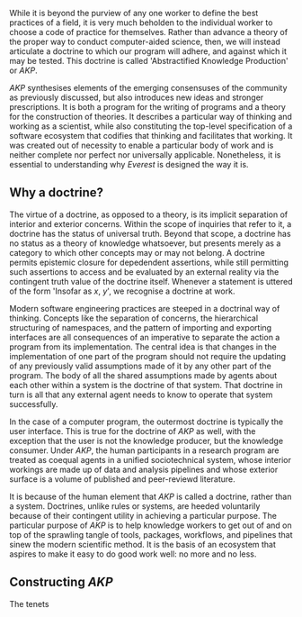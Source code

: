While it is beyond the purview of any one worker to define the best practices of a field, it is very much beholden to the individual worker to choose a code of practice for themselves. Rather than advance a theory of the proper way to conduct computer-aided science, then, we will instead articulate a doctrine to which our program will adhere, and against which it may be tested. This doctrine is called 'Abstractified Knowledge Production' or *AKP*.

*AKP* synthesises elements of the emerging consensuses of the community as previously discussed, but also introduces new ideas and stronger prescriptions. It is both a program for the writing of programs and a theory for the construction of theories. It describes a particular way of thinking and working as a scientist, while also constituting the top-level specification of a software ecosystem that codifies that thinking and facilitates that working. It was created out of necessity to enable a particular body of work and is neither complete nor perfect nor universally applicable. Nonetheless, it is essential to understanding why *Everest* is designed the way it is.

## Why a doctrine?

The virtue of a doctrine, as opposed to a theory, is its implicit separation of interior and exterior concerns. Within the scope of inquiries that refer to it, a doctrine has the status of universal truth. Beyond that scope, a doctrine has no status as a theory of knowledge whatsoever, but presents merely as a category to which other concepts may or may not belong. A doctrine permits epistemic closure for depedendent assertions, while still permitting such assertions to access and be evaluated by an external reality via the contingent truth value of the doctrine itself. Whenever a statement is uttered of the form 'Insofar as $x$, $y$', we recognise a doctrine at work.

Modern software engineering practices are steeped in a doctrinal way of thinking. Concepts like the separation of concerns, the hierarchical structuring of namespaces, and the pattern of importing and exporting interfaces are all consequences of an imperative to separate the action a program from its implementation. The central idea is that changes in the implementation of one part of the program should not require the updating of any previously valid assumptions made of it by any other part of the program. The body of all the shared assumptions made by agents about each other within a system is the doctrine of that system. That doctrine in turn is all that any external agent needs to know to operate that system successfully.

In the case of a computer program, the outermost doctrine is typically the user interface. This is true for the doctrine of *AKP* as well, with the exception that the user is not the knowledge producer, but the knowledge consumer. Under *AKP*, the human participants in a research program are treated as coequal agents in a unified sociotechnical system, whose interior workings are made up of data and analysis pipelines and whose exterior surface is a volume of published and peer-reviewd literature.

It is because of the human element that *AKP* is called a doctrine, rather than a system. Doctrines, unlike rules or systems, are heeded voluntarily because of their contingent utility in achieving a particular purpose. The particular purpose of *AKP* is to help knowledge workers to get out of and on top of the sprawling tangle of tools, packages, workflows, and pipelines that sinew the modern scientific method. It is the basis of an ecosystem that aspires to make it easy to do good work well: no more and no less.

## Constructing *AKP*

The tenets 
